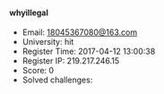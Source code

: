 #### whyillegal  

* Email: 18045367080@163.com  
* University: hit  
* Register Time: 2017-04-12 13:00:38  
* Register IP: 219.217.246.15  
* Score: 0  
* Solved challenges: 
